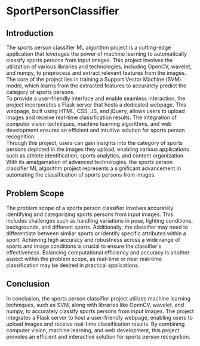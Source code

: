 <h1 style{ text_align:center}>SportPersonClassifier</h1>
<h2>Introduction</h2>
The sports person classifier ML algorithm project is a cutting-edge application that leverages the power of machine learning to automatically classify sports persons from input images. This project involves the utilization of various libraries and technologies, including OpenCV, wavelet, and numpy, to preprocess and extract relevant features from the images. The core of the project lies in training a Support Vector Machine (SVM) model, which learns from the extracted features to accurately predict the category of sports persons.</br>
To provide a user-friendly interface and enable seamless interaction, the project incorporates a Flask server that hosts a dedicated webpage. This webpage, built using HTML, CSS, JS, and jQuery, allows users to upload images and receive real-time classification results. The integration of computer vision techniques, machine learning algorithms, and web development ensures an efficient and intuitive solution for sports person recognition.</br>
Through this project, users can gain insights into the category of sports persons depicted in the images they upload, enabling various applications such as athlete identification, sports analytics, and content organization. With its amalgamation of advanced technologies, the sports person classifier ML algorithm project represents a significant advancement in automating the classification of sports persons from images.</br>

<h2>Problem Scope</h2>
The problem scope of a sports person classifier involves accurately identifying and categorizing sports persons from input images. This includes challenges such as handling variations in pose, lighting conditions, backgrounds, and different sports. Additionally, the classifier may need to differentiate between similar sports or identify specific attributes within a sport. Achieving high accuracy and robustness across a wide range of sports and image conditions is crucial to ensure the classifier's effectiveness. Balancing computational efficiency and accuracy is another aspect within the problem scope, as real-time or near real-time classification may be desired in practical applications.</br>

<h2>Conclusion</h2>
In conclusion, the sports person classifier project utilizes machine learning techniques, such as SVM, along with libraries like OpenCV, wavelet, and numpy, to accurately classify sports persons from input images. The project integrates a Flask server to host a user-friendly webpage, enabling users to upload images and receive real-time classification results. By combining computer vision, machine learning, and web development, this project provides an efficient and interactive solution for sports person recognition.
